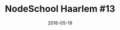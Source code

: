 ---
layout: default
title: "NodeSchool Haarlem #13"
date: 2016-05-19
venue: "Rozenstraat 1 2011 LS, Haarlem"
ticket: "free"
time: "7:00pm"
href: "http://www.meetup.com/Nodeschool-Haarlem/events/230243590/"
---